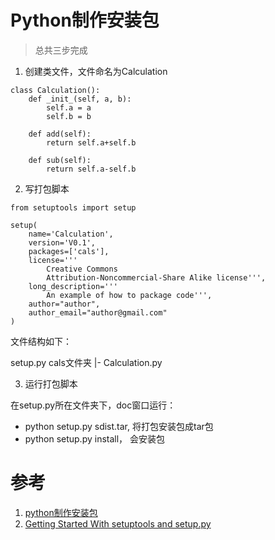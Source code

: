 # Python制作安装包 
> 总共三步完成

1. 创建类文件，文件命名为Calculation

```
class Calculation():
    def _init_(self, a, b):
        self.a = a
        self.b = b
        
    def add(self):
        return self.a+self.b
    
    def sub(self):
        return self.a-self.b
```

2. 写打包脚本
```
from setuptools import setup

setup(
    name='Calculation',
    version='V0.1',
    packages=['cals'],
    license='''
        Creative Commons 
        Attribution-Noncommercial-Share Alike license''',
    long_description='''
        An example of how to package code''', 
    author="author", 
    author_email="author@gmail.com"
)
```

文件结构如下：

setup.py
cals文件夹
    |- Calculation.py

3. 运行打包脚本

在setup.py所在文件夹下，doc窗口运行：

- python setup.py sdist.tar, 将打包安装包成tar包
- python setup.py install， 会安装包



# 参考
1. [python制作安装包](https://www.bbsmax.com/A/pRdBZ4o6dn/)
2. [Getting Started With setuptools and setup.py](https://pythonhosted.org/an_example_pypi_project/setuptools.html)